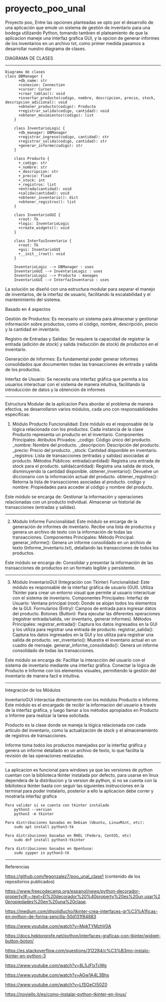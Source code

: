 # proyecto_poo_unal
Proyecto poo, Entre las opciones planteadas se opto por el desarrollo de una aplicación que emule un sistema de gestión de inventario para una bodega utilizando Python, tomando tambien el plateamiento de que la aplicacion maneje una interfaz grafica GUI,  y la opcion de  generar informes de los inventarios en un archivo txt, como primer medida pasamos a desarrollar nuestro diagrama de clases. 

DIAGRAMA DE CLASES

***
```mermaid
Diagrama de clases
class DBManager {  
      +db_name: str  
      +conexion: Connection  
      +cursor: Cursor  
      +crear_tablas(): void  
      +insertar_producto(codigo, nombre, descripcion, precio, stock, descripcion_adicional): void  
      +obtener_producto(codigo): Producto  
      +registrar_salida(codigo, cantidad): void  
      +obtener_movimientos(codigo): list  
    }  
    
    class InventarioLogic {  
      +db_manager: DBManager  
      +registrar_ingreso(codigo, cantidad): str  
      +registrar_salida(codigo, cantidad): str  
      +generar_informe(codigo): str  
    }  
    
    class Producto {  
      +_codigo: str  
      +_nombre: str  
      +_descripcion: str  
      +_precio: float  
      +_stock: int  
      +_registros: list  
      +entrada(cantidad): void  
      +salida(cantidad): void  
      +obtener_inventario(): dict  
      +obtener_registros(): list  
    }  

    class InventarioGUI {  
      +root: Tk  
      +logic: InventarioLogic  
      +create_widgets(): void  
    }  
    
    class InterfazInventario {  
      +root: Tk  
      +gui: InventarioGUI  
      +__init__(root): void  
    }  

    InventarioLogic --> DBManager : uses  
    InventarioGUI --> InventarioLogic : uses  
    InventarioLogic --> Producto : manages  
    InventarioGUI --> InterfazInventario : uses
```

La solución se diseñó con una estructura modular para separar el manejo de inventarios,  de la interfaz de usuario, facilitando la escalabilidad y el mantenimiento del sistema.

Basado en 4 aspectos

Gestión de Productos: Es necesario un sistema para almacenar y gestionar información sobre productos, como el código, nombre, descripción, precio y la cantidad en inventario.

Registro de Entradas y Salidas: Se requiere la capacidad de registrar la entrada (adición de stock) y salida (reducción de stock) de productos en el inventario.

Generación de Informes: Es fundamental poder generar informes consolidados que documenten todas las transacciones de entrada y salida de los productos.

Interfaz de Usuario:  Se necesita una interfaz gráfica que permita a los usuarios interactuar con el sistema de manera intuitiva, facilitando la introducción de datos y la obtención de informes

-----------------------------------------------------------------------------
Estructura Modular de la aplicacion
Para abordar el problema de manera efectiva, se desarrollaron varios módulos, cada uno con responsabilidades específicas:

1. Módulo Producto
Funcionalidad: Este módulo es el responsable de la lógica relacionada con los productos. Cada instancia de la clase Producto representa un producto en el inventario.
Componentes Principales:
Atributos Privados:
_codigo: Código único del producto.
_nombre: Nombre del producto.
_descripcion: Descripción del producto.
_precio: Precio del producto.
_stock: Cantidad disponible en inventario.
_registros: Lista de transacciones (entradas y salidas) asociadas al producto.
Métodos Públicos:
entrada(cantidad): Registra una entrada de stock para el producto.
salida(cantidad): Registra una salida de stock, disminuyendo la cantidad disponible.
obtener_inventario(): Devuelve un diccionario con la información actual del producto.
obtener_registros(): Retorna la lista de transacciones asociadas al producto.
codigo y nombre: Propiedades para acceder al código y nombre del producto.

Este módulo se encarga de:
Gestionar la información y operaciones relacionadas con un producto individual.
Almacenar un historial de transacciones (entradas y salidas).
______________________________________________________________________________
2. Módulo Informe
Funcionalidad: Este módulo se encarga de la generación de informes de inventario. Recibe una lista de productos y genera un archivo de texto con la información de todas las transacciones.
Componentes Principales:
Método Principal:
generar_informe(): Genera un informe consolidado en un archivo de texto (Informe_Inventario.txt), detallando las transacciones de todos los productos.

Este módulo se encarga de:
Consolidar y presentar la información de las transacciones de productos en un formato legible y persistente.
_______________________________________________________________________________
3. Módulo InventarioGUI (Integración con Tkinter)
Funcionalidad: Este módulo es responsable de la interfaz gráfica de usuario (GUI). Utiliza Tkinter para crear un entorno visual que permite al usuario interactuar con el sistema de inventario.
Componentes Principales:
Interfaz de Usuario:
Ventana principal (root): Donde se alojan todos los elementos de la GUI.
Formularios (Entry): Campos de entrada para ingresar datos del producto.
Botones (Button): Para ejecutar las diferentes operaciones (registrar entrada/salida, ver inventario, generar informes).
Métodos Principales:
registrar_entrada(): Captura los datos ingresados en la GUI y los utiliza para registrar una entrada de producto.
registrar_salida(): Captura los datos ingresados en la GUI y los utiliza para registrar una salida de producto.
ver_inventario(): Muestra el inventario actual en un cuadro de mensaje.
generar_informe_consolidado(): Genera un informe consolidado de todas las transacciones.

Este módulo se encarga de:
Facilitar la interacción del usuario con el sistema de inventario mediante una interfaz gráfica.
Conectar la lógica de Producto e Informe con los elementos visuales, permitiendo la gestión del inventario de manera facil e intuitiva.

-----------------------------------------------------------------------------------------------
Integración de los Módulos

InventarioGUI interactúa directamente con los módulos Producto e Informe. Este módulo es el encargado de recibir la informacion del usuario a través de la interfaz gráfica, y luego llamar a los métodos apropiados en Producto o Informe para realizar la tarea solicitada.

Producto es la clase donde se maneja la lógica relacionada con cada artículo del inventario, como la actualización de stock y el almacenamiento de registros de transacciones.

Informe toma todos los productos manejados por la interfaz gráfica y genera un informe detallado en un archivo de texto, lo que facilita la revisión de las operaciones realizadas.

-----------------------------------
La aplicacion es funcional para windows ya que las versiones de python cuentan con la biblioteca tkinter instalada por defecto, para usarse en linux dependera de la distribucion y la version de python, si no se cuenta con la bibilioteca tkinter   basta con seguir las siguientes instrucciones  en la terminal para poder instalarlo, posterior a ello la aplicacion debe correr y mostrarla interfaz grafica  
```
Para validar si se cuenta con tkinter instalado
    python3 --version
    python3 -m tkinter

Para distribuciones basadas en Debian (Ubuntu, LinuxMint, etc):
    sudo apt install python3-tk

Para distribuciones basadas en RHEL (Fedora, CentOS, etc)
    sudo dnf install python3-tkinter

Para distribuciones basadas en OpenSuse:
    sudo zypper in python3-tk
```
---------------------------
Referencias

https://github.com/fegonzalez7/poo_unal_clase1 (contenido de los repositorios publicados)

https://www.freecodecamp.org/espanol/news/python-decorador-property/#:~:text=El%20decorador%20%40property%20es%20un,usar%20propiedades%20en%20una%20clase.

https://medium.com/@solidlucho/tkinter-crea-interfaces-gr%C3%A1ficas-en-python-de-forma-sencilla-50d131f84883

https://www.youtube.com/watch?v=MpkTYMzhV0A

https://docs.hektorprofe.net/python/interfaces-graficas-con-tkinter/widget-button-boton/

https://es.stackoverflow.com/questions/312284/c%C3%B3mo-instalo-tkinter-en-python-3

https://www.youtube.com/watch?v=8L5JFlxTcWg

https://www.youtube.com/watch?v=AGw1A4L3Bhs

https://www.youtube.com/watch?v=LfSGeCt50Z0

https://noviello.it/es/como-instalar-python-tkinter-en-linux/
